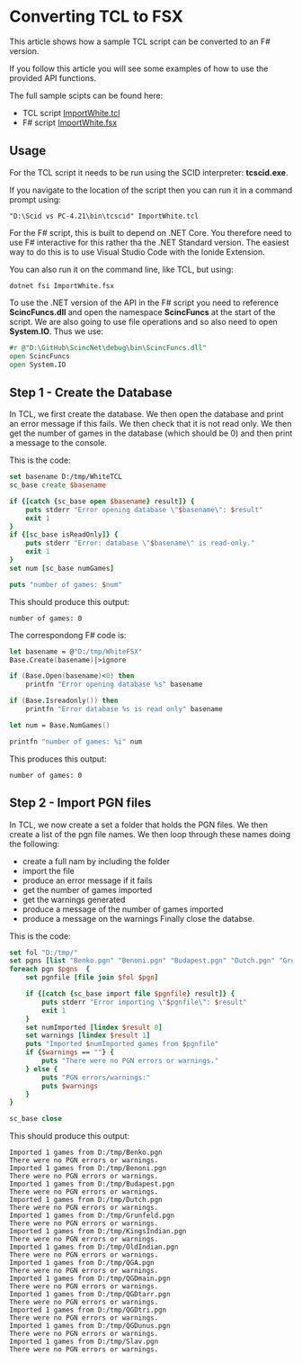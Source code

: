 # Converting TCL to FSX

This article shows how a sample TCL script can be converted to an F# version. 

If you follow this article you will see some examples of how to use the provided API functions.

The full sample scipts can be found here:

- TCL script [ImportWhite.tcl](https://github.com/pbbwfc/ScincNet/blob/main/scripts/importWhite.tcl)
- F# script [ImportWhite.fsx](https://github.com/pbbwfc/ScincNet/blob/main/scripts/importWhite.fsx)

## Usage

For the TCL script it needs to be run using the SCID interpreter: **tcscid.exe**. 

If you navigate to the location of the script then you can run it in a command prompt using:

```
"D:\Scid vs PC-4.21\bin\tcscid" ImportWhite.tcl
```

For the F# script, this is built to depend on .NET Core. You therefore need to use F# interactive for this rather tha the .NET Standard version. The easiest way to do this is to use Visual Studio Code with the Ionide Extension.

You can also run it on the command line, like TCL, but using:

```
dotnet fsi ImportWhite.fsx
```
To use the .NET version of the API in the F# script you need to reference **ScincFuncs.dll** and open the namespace **ScincFuncs** at the start of the script. We are also going to use file operations and so also need to open **System.IO**. Thus we use:

```fsharp
#r @"D:\GitHub\ScincNet\debug\bin\ScincFuncs.dll"
open ScincFuncs
open System.IO
```

## Step 1 - Create the Database

In TCL, we first create the database. We then open the database and print an error message if this fails. We then check that it is not read only. We then get the number of games in the database (which should be 0) and then print a message to the console.

This is the code:

```tcl
set basename D:/tmp/WhiteTCL
sc_base create $basename

if {[catch {sc_base open $basename} result]} {
    puts stderr "Error opening database \"$basename\": $result"
    exit 1
}
if {[sc_base isReadOnly]} {
    puts stderr "Error: database \"$basename\" is read-only."
    exit 1
}
set num [sc_base numGames] 

puts "number of games: $num"
```

This should produce this output:

```console
number of games: 0
```

The correspondong F# code is:

```fsharp
let basename = @"D:/tmp/WhiteFSX"
Base.Create(basename)|>ignore

if (Base.Open(basename)<0) then
    printfn "Error opening database %s" basename

if (Base.Isreadonly()) then
    printfn "Error database %s is read only" basename

let num = Base.NumGames()

printfn "number of games: %i" num
```

This produces this output:

```console
number of games: 0
```

## Step 2 - Import PGN files

In TCL, we now create a set a folder that holds the PGN files. We then create a list of the pgn file names. We then loop through these names doing the following:
- create a full nam by including the folder
- import the file
- produce an error message if it fails
- get the number of games imported
- get the warnings generated
- produce a message of the number of games imported
- produce a message on the warnings
Finally close the databse.

This is the code:

```tcl
set fol "D:/tmp/"
set pgns [list "Benko.pgn" "Benoni.pgn" "Budapest.pgn" "Dutch.pgn" "Grunfeld.pgn" "KingsIndian.pgn" "OldIndian.pgn" "QGA.pgn" "QGDmain.pgn" "QGDtarr.pgn" "QGDtri.pgn" "QGDunus.pgn" "Slav.pgn"]
foreach pgn $pgns  {
    set pgnfile [file join $fol $pgn]

    if {[catch {sc_base import file $pgnfile} result]} {
        puts stderr "Error importing \"$pgnfile\": $result"
        exit 1
    }
    set numImported [lindex $result 0]
    set warnings [lindex $result 1]
    puts "Imported $numImported games from $pgnfile"
    if {$warnings == ""} {
        puts "There were no PGN errors or warnings."
    } else {
        puts "PGN errors/warnings:"
        puts $warnings
    }
}

sc_base close
```

This should produce this output:

```console
Imported 1 games from D:/tmp/Benko.pgn
There were no PGN errors or warnings.
Imported 1 games from D:/tmp/Benoni.pgn
There were no PGN errors or warnings.
Imported 1 games from D:/tmp/Budapest.pgn
There were no PGN errors or warnings.
Imported 1 games from D:/tmp/Dutch.pgn
There were no PGN errors or warnings.
Imported 1 games from D:/tmp/Grunfeld.pgn
There were no PGN errors or warnings.
Imported 1 games from D:/tmp/KingsIndian.pgn
There were no PGN errors or warnings.
Imported 1 games from D:/tmp/OldIndian.pgn
There were no PGN errors or warnings.
Imported 1 games from D:/tmp/QGA.pgn
There were no PGN errors or warnings.
Imported 1 games from D:/tmp/QGDmain.pgn
There were no PGN errors or warnings.
Imported 1 games from D:/tmp/QGDtarr.pgn
There were no PGN errors or warnings.
Imported 1 games from D:/tmp/QGDtri.pgn
There were no PGN errors or warnings.
Imported 1 games from D:/tmp/QGDunus.pgn
There were no PGN errors or warnings.
Imported 1 games from D:/tmp/Slav.pgn
There were no PGN errors or warnings.
```
